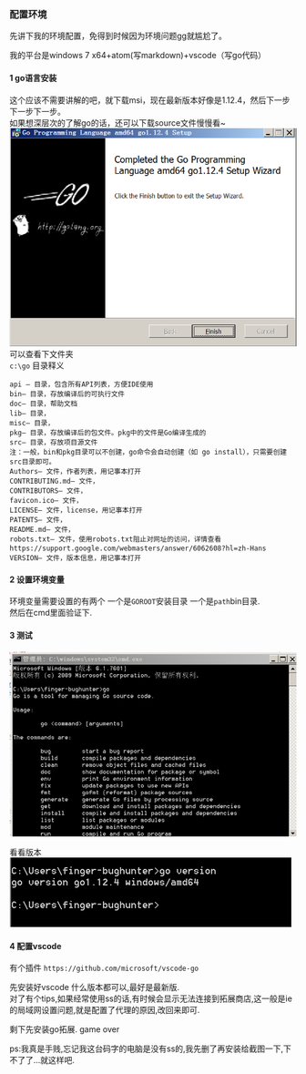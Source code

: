 ### 配置环境

先讲下我的环境配置，免得到时候因为环境问题gg就尴尬了。

我的平台是windows 7 x64+atom(写markdown)+vscode（写go代码）

#### 1 go语言安装  
这个应该不需要讲解的吧，就下载msi，现在最新版本好像是1.12.4，然后下一步下一步下一步。  
如果想深层次的了解go的话，还可以下载source文件慢慢看~
![](../screenshot/2-1-1.png)  
可以查看下文件夹  
`c:\go`
目录释义
```
api — 目录，包含所有API列表，方便IDE使用
bin— 目录，存放编译后的可执行文件
doc— 目录，帮助文档
lib— 目录，
misc— 目录，
pkg— 目录，存放编译后的包文件。pkg中的文件是Go编译生成的
src— 目录，存放项目源文件
注：一般，bin和pkg目录可以不创建，go命令会自动创建（如 go install），只需要创建src目录即可。
Authors— 文件，作者列表，用记事本打开
CONTRIBUTING.md— 文件，
CONTRIBUTORS— 文件，
favicon.ico— 文件，
LICENSE— 文件，license，用记事本打开
PATENTS— 文件，
README.md— 文件，
robots.txt— 文件，使用robots.txt阻止对网址的访问，详情查看https://support.google.com/webmasters/answer/6062608?hl=zh-Hans
VERSION— 文件，版本信息，用记事本打开
```

#### 2 设置环境变量
环境变量需要设置的有两个 一个是`GOROOT`安装目录 一个是`path`bin目录.  
然后在cmd里面验证下.  

#### 3 测试  
![](../screenshot/2-1-2.png)  

  看看版本  
![](../screenshot/2-1-3.png)


#### 4 配置vscode  
有个插件 `https://github.com/microsoft/vscode-go`

先安装好vscode 什么版本都可以,最好是最新版.  
对了有个tips,如果经常使用ss的话,有时候会显示无法连接到拓展商店,这一般是ie的局域网设置问题,就是配置了代理的原因,改回来即可.  

剩下先安装go拓展.
game over

ps:我真是手贱,忘记我这台码字的电脑是没有ss的,我先删了再安装给截图一下,下不了了...就这样吧.
